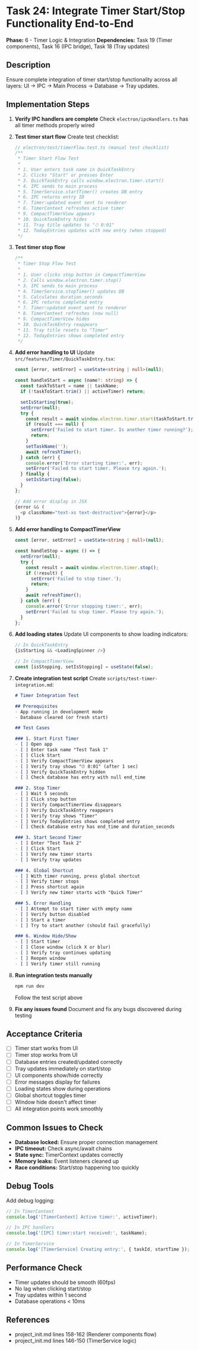 # Task 24: Integrate Timer Start/Stop Functionality End-to-End

**Phase:** 6 - Timer Logic & Integration
**Dependencies:** Task 19 (Timer components), Task 16 (IPC bridge), Task 18 (Tray updates)

## Description
Ensure complete integration of timer start/stop functionality across all layers: UI → IPC → Main Process → Database → Tray updates.

## Implementation Steps

1. **Verify IPC handlers are complete**
   Check `electron/ipcHandlers.ts` has all timer methods properly wired

2. **Test timer start flow**
   Create test checklist:
   ```typescript
   // electron/test/timerFlow.test.ts (manual test checklist)
   /**
    * Timer Start Flow Test
    *
    * 1. User enters task name in QuickTaskEntry
    * 2. Clicks "Start" or presses Enter
    * 3. QuickTaskEntry calls window.electron.timer.start()
    * 4. IPC sends to main process
    * 5. TimerService.startTimer() creates DB entry
    * 6. IPC returns entry ID
    * 7. Timer:updated event sent to renderer
    * 8. TimerContext refreshes active timer
    * 9. CompactTimerView appears
    * 10. QuickTaskEntry hides
    * 11. Tray title updates to "⏱ 0:01"
    * 12. TodayEntries updates with new entry (when stopped)
    */
   ```

3. **Test timer stop flow**
   ```typescript
   /**
    * Timer Stop Flow Test
    *
    * 1. User clicks stop button in CompactTimerView
    * 2. Calls window.electron.timer.stop()
    * 3. IPC sends to main process
    * 4. TimerService.stopTimer() updates DB
    * 5. Calculates duration_seconds
    * 6. IPC returns completed entry
    * 7. Timer:updated event sent to renderer
    * 8. TimerContext refreshes (now null)
    * 9. CompactTimerView hides
    * 10. QuickTaskEntry reappears
    * 11. Tray title resets to "Timer"
    * 12. TodayEntries shows completed entry
    */
   ```

4. **Add error handling to UI**
   Update `src/features/Timer/QuickTaskEntry.tsx`:
   ```typescript
   const [error, setError] = useState<string | null>(null);

   const handleStart = async (name?: string) => {
     const taskToStart = name || taskName;
     if (!taskToStart.trim() || activeTimer) return;

     setIsStarting(true);
     setError(null);
     try {
       const result = await window.electron.timer.start(taskToStart.trim());
       if (result === null) {
         setError('Failed to start timer. Is another timer running?');
         return;
       }
       setTaskName('');
       await refreshTimer();
     } catch (err) {
       console.error('Error starting timer:', err);
       setError('Failed to start timer. Please try again.');
     } finally {
       setIsStarting(false);
     }
   };

   // Add error display in JSX
   {error && (
     <p className="text-xs text-destructive">{error}</p>
   )}
   ```

5. **Add error handling to CompactTimerView**
   ```typescript
   const [error, setError] = useState<string | null>(null);

   const handleStop = async () => {
     setError(null);
     try {
       const result = await window.electron.timer.stop();
       if (!result) {
         setError('Failed to stop timer.');
         return;
       }
       await refreshTimer();
     } catch (err) {
       console.error('Error stopping timer:', err);
       setError('Failed to stop timer. Please try again.');
     }
   };
   ```

6. **Add loading states**
   Update UI components to show loading indicators:
   ```typescript
   // In QuickTaskEntry
   {isStarting && <LoadingSpinner />}

   // In CompactTimerView
   const [isStopping, setIsStopping] = useState(false);
   ```

7. **Create integration test script**
   Create `scripts/test-timer-integration.md`:
   ```markdown
   # Timer Integration Test

   ## Prerequisites
   - App running in development mode
   - Database cleared (or fresh start)

   ## Test Cases

   ### 1. Start First Timer
   - [ ] Open app
   - [ ] Enter task name "Test Task 1"
   - [ ] Click Start
   - [ ] Verify CompactTimerView appears
   - [ ] Verify tray shows "⏱ 0:01" (after 1 sec)
   - [ ] Verify QuickTaskEntry hidden
   - [ ] Check database has entry with null end_time

   ### 2. Stop Timer
   - [ ] Wait 5 seconds
   - [ ] Click stop button
   - [ ] Verify CompactTimerView disappears
   - [ ] Verify QuickTaskEntry reappears
   - [ ] Verify tray shows "Timer"
   - [ ] Verify TodayEntries shows completed entry
   - [ ] Check database entry has end_time and duration_seconds

   ### 3. Start Second Timer
   - [ ] Enter "Test Task 2"
   - [ ] Click Start
   - [ ] Verify new timer starts
   - [ ] Verify tray updates

   ### 4. Global Shortcut
   - [ ] With timer running, press global shortcut
   - [ ] Verify timer stops
   - [ ] Press shortcut again
   - [ ] Verify new timer starts with "Quick Timer"

   ### 5. Error Handling
   - [ ] Attempt to start timer with empty name
   - [ ] Verify button disabled
   - [ ] Start a timer
   - [ ] Try to start another (should fail gracefully)

   ### 6. Window Hide/Show
   - [ ] Start timer
   - [ ] Close window (click X or blur)
   - [ ] Verify tray continues updating
   - [ ] Reopen window
   - [ ] Verify timer still running
   ```

8. **Run integration tests manually**
   ```bash
   npm run dev
   ```
   Follow the test script above

9. **Fix any issues found**
   Document and fix any bugs discovered during testing

## Acceptance Criteria
- [ ] Timer start works from UI
- [ ] Timer stop works from UI
- [ ] Database entries created/updated correctly
- [ ] Tray updates immediately on start/stop
- [ ] UI components show/hide correctly
- [ ] Error messages display for failures
- [ ] Loading states show during operations
- [ ] Global shortcut toggles timer
- [ ] Window hide doesn't affect timer
- [ ] All integration points work smoothly

## Common Issues to Check
- **Database locked:** Ensure proper connection management
- **IPC timeout:** Check async/await chains
- **State sync:** TimerContext updates correctly
- **Memory leaks:** Event listeners cleaned up
- **Race conditions:** Start/stop happening too quickly

## Debug Tools
Add debug logging:
```typescript
// In TimerContext
console.log('[TimerContext] Active timer:', activeTimer);

// In IPC handlers
console.log('[IPC] timer:start received:', taskName);

// In TimerService
console.log('[TimerService] Creating entry:', { taskId, startTime });
```

## Performance Check
- Timer updates should be smooth (60fps)
- No lag when clicking start/stop
- Tray updates within 1 second
- Database operations < 10ms

## References
- project_init.md lines 158-162 (Renderer components flow)
- project_init.md lines 146-150 (TimerService logic)
